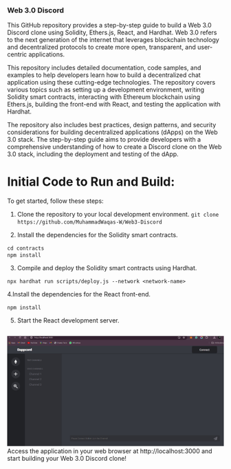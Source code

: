 ### Web 3.0 Discord 
This GitHub repository provides a step-by-step guide to build a Web 3.0 Discord clone using Solidity, Ethers.js, React, and Hardhat. Web 3.0 refers to the next generation of the internet that leverages blockchain technology and decentralized protocols to create more open, transparent, and user-centric applications.

This repository includes detailed documentation, code samples, and examples to help developers learn how to build a decentralized chat application using these cutting-edge technologies. The repository covers various topics such as setting up a development environment, writing Solidity smart contracts, interacting with Ethereum blockchain using Ethers.js, building the front-end with React, and testing the application with Hardhat.

The repository also includes best practices, design patterns, and security considerations for building decentralized applications (dApps) on the Web 3.0 stack. The step-by-step guide aims to provide developers with a comprehensive understanding of how to create a Discord clone on the Web 3.0 stack, including the deployment and testing of the dApp.

# Initial Code to Run and Build:
To get started, follow these steps:

1. Clone the repository to your local development environment.
 ``` git clone https://github.com/MuhammadWaqas-W/Web3-Discord ```
 
2. Install the dependencies for the Solidity smart contracts.
``` cd Web3-Discord
cd contracts
npm install
```

3. Compile and deploy the Solidity smart contracts using Hardhat.

``` npx hardhat compile
npx hardhat run scripts/deploy.js --network <network-name>
```
4.Install the dependencies for the React front-end.
 ``` cd ../frontend
npm install
```
5. Start the React development server.
``` npm start
```
![alt text](image.png)
Access the application in your web browser at http://localhost:3000 and start building your Web 3.0 Discord clone!
